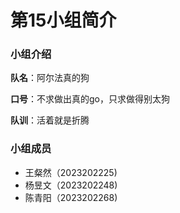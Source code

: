 # 第15小组简介  

### 小组介绍  

**队名**：阿尔法真的狗  

**口号**：不求做出真的go，只求做得别太狗  

**队训**：活着就是折腾  

### 小组成员  

- 王粲然（2023202225)  
- 杨昱文（2023202248)  
- 陈青阳（2023202268)  













#### 



